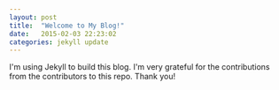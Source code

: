 ```yaml
---
layout: post
title:  "Welcome to My Blog!"
date:   2015-02-03 22:23:02
categories: jekyll update
---
```

I'm using Jekyll to build this blog. I'm very grateful for the contributions from the contributors to this repo. Thank you!

